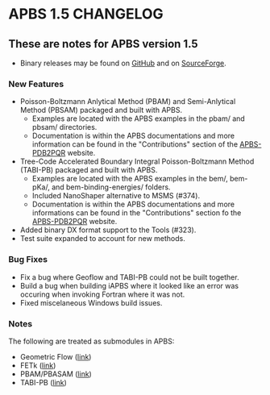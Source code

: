 APBS 1.5 CHANGELOG
==================

These are notes for APBS version 1.5
------------------------------------

* Binary releases may be found on [GitHub](https://github.com/Electrostatics/apbs-pdb2pqr/releases) and on [SourceForge](http://sourceforge.net/projects/apbs/files/apbs).

### New Features

* Poisson-Boltzmann Anlytical Method (PBAM) and Semi-Anlytical Method (PBSAM) packaged and built with APBS.
    * Examples are located with the APBS examples in the pbam/ and pbsam/ directories.
    * Documentation is within the APBS documentations and more information can be found in the "Contributions" section of the [APBS-PDB2PQR](http://www.poissonboltzmann.org/) website.
* Tree-Code Accelerated Boundary Integral Poisson-Boltzmann Method (TABI-PB) packaged and built with APBS.
    * Examples are located with the APBS examples in the bem/, bem-pKa/, and bem-binding-energies/ folders.
    * Included NanoShaper alternative to MSMS (#374).
    * Documentation is within the APBS documentations and more informations can be found in the "Contributions" section fo the [APBS-PDB2PQR](http://www.poissonboltzmann.org/) website.
* Added binary DX format support to the Tools (#323).
* Test suite expanded to account for new methods.

### Bug Fixes

* Fix a bug where Geoflow and TABI-PB could not be built together.
* Build a bug when building iAPBS where it looked like an error was occuring when invoking Fortran where it was not.
* Fixed miscelaneous Windows build issues.

### Notes

The following are treated as submodules in APBS:
* Geometric Flow ([link](https://github.com/Electrostatics/geoflow_c/tree/e8ce510a670e0b7f3501e72be6141fc20328f947))
* FETk ([link](https://github.com/Electrostatics/FETK/tree/0c6fdeabe8929acea7481cb1480b5706b343b7e0))
* PBAM/PBASAM ([link](https://github.com/davas301/pb_solvers/tree/4805cbec02b30e9bae927f03ac2fecd3217c4dad))
* TABI-PB ([link](https://github.com/lwwilson1/TABIPB/tree/941eff91acd4153a06764e34d29b633c6e3b980f))